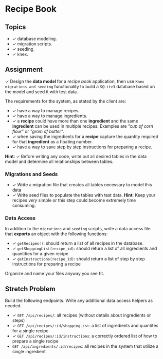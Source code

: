 # Recipe Book

## Topics

- ✓ database modeling.
- ✓ migration scripts.
- ✓ seeding.
- ✓ knex.

## Assignment

✓ Design the **data model** for a _recipe book_ application, then use `Knex migrations and seeding` functionality to build a `SQLite3` database based on the model and seed it with test data.

The requirements for the system, as stated by the client are:

- ✓ have a way to manage recipes.
- ✓ have a way to manage ingredients.
- ✓ a **recipe** could have more than one **ingredient** and the same **ingredient** can be used in multiple recipes. Examples are _"cup of corn flour"_ or _"gram of butter"_.
- ✓ when saving the ingredients for a **recipe** capture the quantity required for that **ingredient** as a floating number.
- ✓ have a way to save step by step instructions for preparing a recipe.

**Hint**: ✓ Before writing any code, write out all desired tables in the data model and determine all relationships between tables.

### Migrations and Seeds

- ✓ Write a migration file that creates all tables necessary to model this data
- ✓ Write seed files to populate the tables with test data. **Hint**: Keep your recipes _very_ simple or this step could become extremely time consuming.

### Data Access

In addition to the `migrations` and `seeding` scripts, write a data access file that **exports** an object with the following functions:

- ✓ `getRecipes()`: should return a list of all recipes in the database.
- ✓ `getShoppingList(recipe_id)`: should return a list of all ingredients and quantities for a given recipe
- ✓ `getInstructions(recipe_id)`: should return a list of step by step instructions for preparing a recipe

Organize and name your files anyway you see fit.

## Stretch Problem

Build the following endpoints. Write any additional data access helpers as needed.

- ✓ `GET /api/recipes/`: all recipes (without details about ingredients or steps)
- ✓ `GET /api/recipes/:id/shoppingList`: a list of ingredients and quantites for a single recipe
- ✓ `GET /api/recipes/:id/instructions`: a correctly ordered list of how to prepare a single recipe
- `GET /api/ingredients/:id/recipes`: all recipes in the system that utilize a single ingredient
